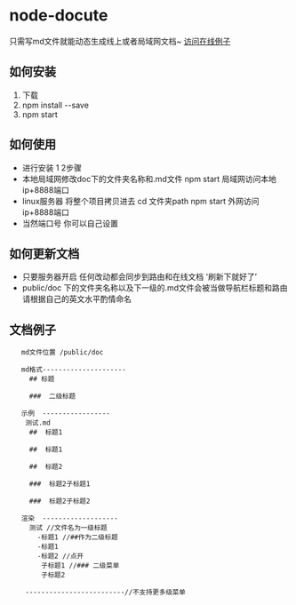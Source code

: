 # node-docute
  只需写md文件就能动态生成线上或者局域网文档~ 
  [访问在线例子](http://47.112.142.185:8888)
  
## 如何安装
  1. 下载
  2. npm install --save
  3. npm start
  
## 如何使用
 
 - 进行安装 1 2步骤
 - 本地局域网修改doc下的文件夹名称和.md文件 npm start 局域网访问本地ip+8888端口 
 - linux服务器 将整个项目拷贝进去 cd 文件夹path npm start  外网访问ip+8888端口
 - 当然端口号 你可以自己设置
 
## 如何更新文档
 
 - 只要服务器开启 任何改动都会同步到路由和在线文档   '刷新下就好了’
 - public/doc 下的文件夹名称以及下一级的.md文件会被当做导航栏标题和路由 请根据自己的英文水平酌情命名
  
## 文档例子
```
   md文件位置 /public/doc
    
   md格式---------------------
     ## 标题 

     ###  二级标题

   示例  -----------------
    测试.md
     ##  标题1  
 
     ##  标题1

     ##  标题2

     ###  标题2子标题1        
     
     ###  标题2子标题2

   渲染  -------------------
     测试 //文件名为一级标题 
       -标题1 //##作为二级标题
       -标题1
       -标题2 //点开
        子标题1 //### 二级菜单
        子标题2

    -------------------------//不支持更多级菜单
         
```
